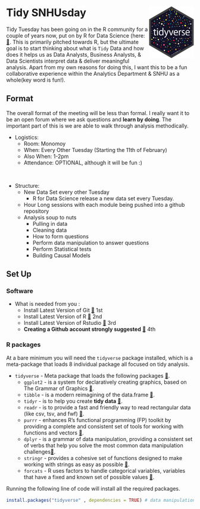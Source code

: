 
# Tidy SNHUsday <img src="./imgs/tidyverse.png" align="right" width="120" />

Tidy Tuesday has been going on in the R community for a couple of years
now, put on by R for Data Science (here:
[:link:](https://github.com/rfordatascience/tidytuesday/). This is
primarily pitched towards R, but the ultimate goal is to start thinking
about what is `Tidy` Data and how does it helps us as Data Analysts,
Business Analysts, & Data Scientists interpret data & deliver meaningful
analysis. Apart from my own reasons for doing this, I want this to be a
fun collaborative experience within the Analytics Department & SNHU as a
whole(key word is fun\!).

## Format

The overall format of the meeting will be less than formal. I really
want it to be an open forum where we ask questions and **learn by
doing**. The important part of this is we are able to walk through
analysis methodically.

  - Logistics:
      - Room: Monomoy
      - When: Every Other Tuesday (Starting the 11th of February)
      - Also When: 1-2pm
      - Attendance: OPTIONAL, although it will be fun :)

<br>

  - Structure:
      - New Data Set every other Tuesday
          - R for Data Science release a new data set every Tuesday.
      - Hour Long sessions with each module being pushed into a github
        repository
      - Analysis soup to nuts
          - Pulling in data
          - Cleaning data
          - How to form questions
          - Perform data manipulation to answer questions
          - Perform Statistical tests
          - Building Causal Models

## Set Up

### Software

  - What is needed from you :
      - Install Latest Version of Git
        [:link:](https://git-scm.com/downloads/) 1st
      - Install Latest Version of R
        [:link:](https://cran.r-project.org/bin/windows/base/) 2nd
      - Install Latest Version of Rstudio
        [:link:](https://rstudio.com/products/rstudio/download/) 3rd
      - **Creating a Github account strongly suggested**
        [:link:](https://github.com/) 4th

### R packages

At a bare minimum you will need the `tidyverse` package installed, which
is a meta-package that loads 8 individual package all focused on tidy
analysis.

  - `tidyverse` - Meta package that loads the following packages
    [:link:](https://www.tidyverse.org/).
      - `ggplot2` - is a system for declaratively creating graphics,
        based on The Grammar of Graphics
        [:link:](https://ggplot2.tidyverse.org/).
      - `tibble` - is a modern reimagining of the data.frame
        [:link:](https://tibble.tidyverse.org/).
      - `tidyr` - is to help you create **tidy data**
        [:link:](https://tidyr.tidyverse.org/).
      - `readr` - is to provide a fast and friendly way to read
        rectangular data (like csv, tsv, and fwf)
        [:link:](https://readr.tidyverse.org/).
      - `purrr` - enhances R’s functional programming (FP) toolkit by
        providing a complete and consistent set of tools for working
        with functions and vectors
        [:link:](https://purrr.tidyverse.org/).
      - `dplyr` - is a grammar of data manipulation, providing a
        consistent set of verbs that help you solve the most common data
        manipulation challenges[:link:](https://dplyr.tidyverse.org/).
      - `stringr` - provides a cohesive set of functions designed to
        make working with strings as easy as possible
        [:link:](https://stringr.tidyverse.org/).
      - `forcats` - R uses factors to handle categorical variables,
        variables that have a fixed and known set of possible values
        [:link:](https://forcats.tidyverse.org/).

Running the following line of code will install all the required
packages.

``` r
install.packages("tidyverse" , dependencies = TRUE) # data manipulation has 8 packages inside
```

